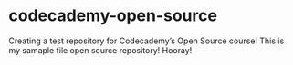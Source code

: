 # codecademy-open-source
Creating a test repository for Codecademy’s Open Source course!
This is my samaple file open source repository! Hooray! 
